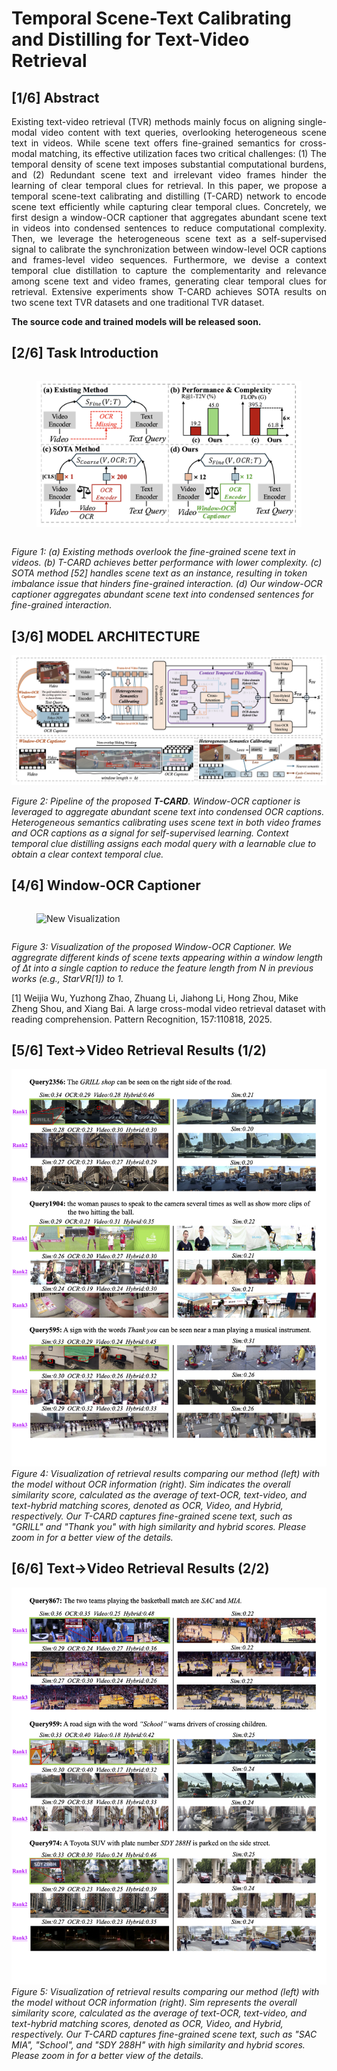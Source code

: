 # Temporal Scene-Text Calibrating and Distilling for Text-Video Retrieval

## [1/6] Abstract
<div style="text-align: justify;">
Existing text-video retrieval (TVR) methods mainly focus on aligning single-modal video content with text queries, overlooking heterogeneous scene text in videos. While scene text offers fine-grained semantics for cross-modal matching, its effective utilization faces two critical challenges: (1) The temporal density of scene text imposes substantial computational burdens, and (2) Redundant scene text and irrelevant video frames hinder the learning of clear temporal clues for retrieval. In this paper, we propose a temporal scene-text calibrating and distilling (T-CARD) network to encode scene text efficiently while capturing clear temporal clues. Concretely, we first design a window-OCR captioner that aggregates abundant scene text in videos into condensed sentences to reduce computational complexity. Then, we leverage the heterogeneous scene text as a self-supervised signal to calibrate the synchronization between window-level OCR captions and frames-level video sequences. Furthermore, we devise a context temporal clue distillation to capture the complementarity and relevance among scene text and video frames, generating clear temporal clues for retrieval. Extensive experiments show T-CARD achieves SOTA results on two scene text TVR datasets and one traditional TVR dataset.
</div>

**The source code and trained models will be released soon.**

## [2/6] Task Introduction

<div style="display: flex; justify-content: space-between;">
    <figure>
        <img src="images/task.png" alt="Introduction Image" style="width: 100%;">
    </figure>
</div>

*Figure 1: (a) Existing methods overlook the fine-grained scene text
in videos. (b) T-CARD achieves better performance with lower
complexity. (c) SOTA method [52] handles scene text as an instance, resulting in token imbalance issue that hinders fine-grained
interaction. (d) Our window-OCR captioner aggregates abundant
scene text into condensed sentences for fine-grained interaction.*

## [3/6] MODEL ARCHITECTURE
![T-CARD Model Architecture](images/T-CARD.png)

*Figure 2: Pipeline of the proposed **T-CARD**. Window-OCR captioner is leveraged to aggregate abundant scene text into condensed OCR captions. Heterogeneous semantics calibrating uses scene text in both video frames and OCR captions as a signal for self-supervised learning. Context temporal clue distilling assigns each modal query with a learnable clue to obtain a clear context temporal clue.*



<!-- <div style="display: flex; justify-content: space-between;">
    <figure>
        <video controls style="width: 100%;">
            <source src="video.mp4" type="video/mp4">
            Your browser does not support the video tag.
        </video>
    </figure>
</div> -->

## [4/6] Window-OCR Captioner

<div style="display: flex; justify-content: space-between;">
    <figure>
        <img src="images/Visualization_demo.gif" alt="New Visualization" style="width: 100%;">
    </figure>
</div>

*Figure 3: Visualization of the proposed Window-OCR Captioner. We aggregrate different kinds of scene texts appearing within a window length of ∆t into a single caption to reduce the feature length from N in previous works (e.g., StarVR[1]) to 1.*

[1] Weijia Wu, Yuzhong Zhao, Zhuang Li, Jiahong Li, Hong Zhou, Mike Zheng Shou, and Xiang Bai. A large cross-modal video retrieval dataset with reading comprehension. Pattern Recognition, 157:110818, 2025.

<!-- <div style="display: flex; justify-content: space-between;">
    <figure>
        <video controls style="width: 100%;">
            <source src="video2.mp4" type="video/mp4">
            Your browser does not support the video tag.
        </video>
    </figure>
</div> -->


## [5/6] Text→Video Retrieval Results (1/2)
![Text→Video Retrieval (1/2)](images/t2v_2.png)
*Figure 4: Visualization of retrieval results comparing our method (left) with the model without OCR information (right). Sim indicates the overall similarity
score, calculated as the average of text-OCR, text-video, and text-hybrid matching scores, denoted as OCR, Video, and Hybrid, respectively. Our T-CARD captures fine-grained scene text, such as "GRILL" and "Thank you" with high similarity and hybrid scores. Please zoom in for a better view of the details.*
## [6/6] Text→Video Retrieval Results (2/2)
![Text→Video Retrieval (2/2)](images/t2v_1.png)
*Figure 5: Visualization of retrieval results comparing our method (left) with the model without OCR information (right). Sim represents the overall similarity
score, calculated as the average of text-OCR, text-video, and text-hybrid matching scores, denoted as OCR, Video, and Hybrid, respectively. Our T-CARD captures fine-grained scene text, such as "SAC MIA", "School", and "SDY 288H" with high similarity and hybrid scores. Please zoom in for a better view of the details.*
